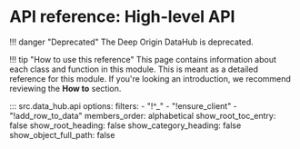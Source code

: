 # API reference: High-level API

!!! danger "Deprecated"
    The Deep Origin DataHub is deprecated. 


!!! tip "How to use this reference"
    This page contains information about each class and function in this module. This is meant as a detailed reference for this module. If you're looking an introduction, we recommend reviewing the **How to** section.

::: src.data_hub.api
    options:
      filters: 
        - "!^_"
        - "!ensure_client"
        - "!add_row_to_data"
      members_order: alphabetical
      show_root_toc_entry: false
      show_root_heading: false
      show_category_heading: false
      show_object_full_path: false
